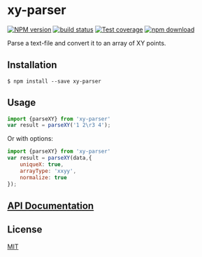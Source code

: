 # xy-parser

  [![NPM version][npm-image]][npm-url]
  [![build status][travis-image]][travis-url]
  [![Test coverage][codecov-image]][codecov-url]
  [![npm download][download-image]][download-url]

Parse a text-file and convert it to an array of XY points.

## Installation

`$ npm install --save xy-parser`

## Usage
```js
import {parseXY} from 'xy-parser'
var result = parseXY('1 2\r3 4');
```

Or with options:

```js
import {parseXY} from 'xy-parser'
var result = parseXY(data,{
    uniqueX: true,
    arrayType: 'xxyy',
    normalize: true
});
```

## [API Documentation](https://cheminfo-js.github.io/xy-parser/)

## License

  [MIT](./LICENSE)

[npm-image]: https://img.shields.io/npm/v/xy-parser.svg?style=flat-square
[npm-url]: https://www.npmjs.com/package/xy-parser
[travis-image]: https://img.shields.io/travis/cheminfo-js/xy-parser/master.svg?style=flat-square
[travis-url]: https://travis-ci.org/cheminfo-js/xy-parser
[codecov-image]: https://img.shields.io/codecov/c/github/cheminfo-js/xy-parser.svg?style=flat-square
[codecov-url]: https://codecov.io/gh/cheminfo-js/xy-parser
[download-image]: https://img.shields.io/npm/dm/xy-parser.svg?style=flat-square
[download-url]: https://www.npmjs.com/package/xy-parser
